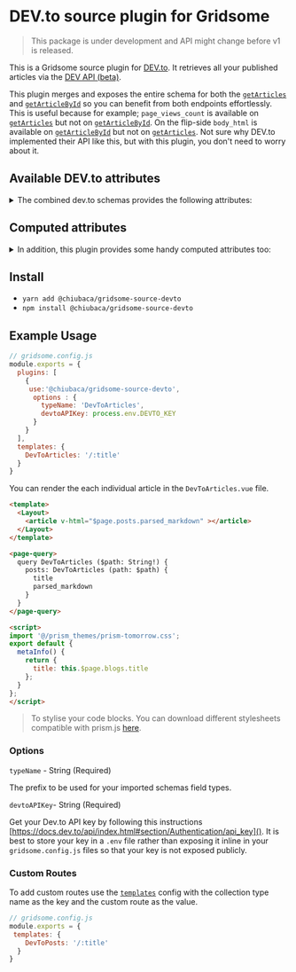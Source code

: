 # DEV.to source plugin for Gridsome

>  This package is under development and API might change before v1 is released.

This is a Gridsome source plugin for [DEV.to](https://docs.dev.to/api/). It retrieves all your published articles via the [DEV API (beta)](https://docs.dev.to/api/).

This plugin merges and exposes the entire schema for both the [`getArticles`](https://docs.dev.to/api/index.html#operation/getArticles) and [`getArticleById`](https://docs.dev.to/api/index.html#operation/getArticleById) so you can benefit from both endpoints effortlessly. This is useful because for example; `page_views_count` is available on [`getArticles`](https://docs.dev.to/api/index.html#operation/getArticles) but not on [`getArticleById`](https://docs.dev.to/api/index.html#operation/getArticleById). On the flip-side `body_html` is available on [`getArticleById`](https://docs.dev.to/api/index.html#operation/getArticleById) but not on [`getArticles`](https://docs.dev.to/api/index.html#operation/getArticles). Not sure why DEV.to implemented their API like this, but with this plugin, you don't need to worry about it.

## Available DEV.to attributes
<details>
  <summary>The combined dev.to schemas provides the following attributes:</summary>
  
  * `type_of`
  
  * `id`
  
  * `title`
  
  * `description`
  
  * `published`
  
  * `readable_publish_date`
  
  * `published_at`
  
  * `slug`
  
  * `url`
  
  * `comments_count`
  
  * `public_reactions_count`
  
  * `page_views_count`
  
  * `collection_id`
  
  * `published_timestamp`
  
  * `positive_reactions_count`
  
  * `social_image`
  
  * `canonical_url`
  
  * `created_at`
  
  * `edited_at`
  
  * `crossposted_at`
  
  * `published_at`
  
  * `last_comment_at`
  
  * `tag_list`
  
  * `tags`
  
  * `body_html`
  
  * `body_markdown`
  
  * `user`
</details>


## Computed attributes
<details>
  <summary>In addition, this plugin provides some handy computed attributes too: </summary>

  * `parsed_markdown`: Similar to `body_html`. However the parsed markdown has been processed to provide some additional extras such syntax highlighting by prism.js and github style auto links. Note: shortcodes are not parsed.
     
  
  * `time_to_read`: Estimated time to read an article based on [200 word per minute](https://irisreading.com/the-average-reading-speed/).
  
</details>

## Install
- `yarn add @chiubaca/gridsome-source-devto`
- `npm install @chiubaca/gridsome-source-devto`

## Example Usage

```js
// gridsome.config.js
module.exports = {
  plugins: [
    {
     use:'@chiubaca/gridsome-source-devto',
      options : {
        typeName: 'DevToArticles',
        devtoAPIKey: process.env.DEVTO_KEY
      }
    }
  ],
  templates: {
    DevToArticles: '/:title'
  }
}
```

You can render the each individual article in the `DevToArticles.vue` file.

```html
<template>
  <Layout>
    <article v-html="$page.posts.parsed_markdown" ></article>
  </Layout>
</template>

<page-query>
  query DevToArticles ($path: String!) {
    posts: DevToArticles (path: $path) {
      title
      parsed_markdown
    }
  }
</page-query>

<script>
import '@/prism_themes/prism-tomorrow.css';
export default {
  metaInfo() {
    return {
      title: this.$page.blogs.title
    };
  }
};
</script>

```
> To stylise your code blocks. You can download different stylesheets compatible with prism.js [here](https://prismjs.com/index.html).
### Options

`typeName` - String (Required)

The prefix to be used for your imported schemas field types.

`devtoAPIKey`- String (Required)

Get your Dev.to API key by following this instructions [https://docs.dev.to/api/index.html#section/Authentication/api_key]().
It is best to store your key in a `.env` file rather than exposing it inline in your `gridsome.config.js` files so that your key is not exposed publicly.


### Custom Routes

To add custom routes use the [`templates`](https://gridsome.org/docs/templates/) config with the collection type name as the key and the custom route as the value.

```js
// gridsome.config.js
module.exports = {
 templates: {
    DevToPosts: '/:title'
  }
}
```

